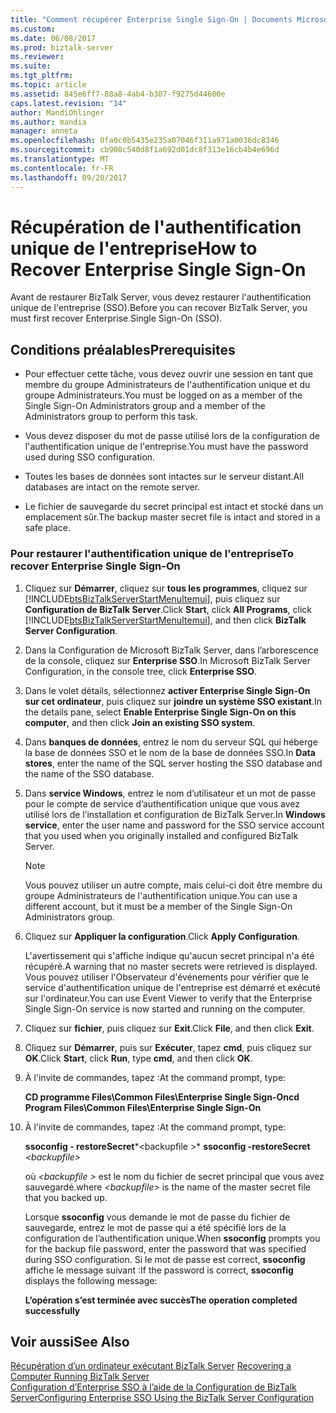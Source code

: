 ```yaml
---
title: "Comment récupérer Enterprise Single Sign-On | Documents Microsoft"
ms.custom: 
ms.date: 06/08/2017
ms.prod: biztalk-server
ms.reviewer: 
ms.suite: 
ms.tgt_pltfrm: 
ms.topic: article
ms.assetid: 845e6ff7-88a8-4ab4-b307-f9275d44600e
caps.latest.revision: "14"
author: MandiOhlinger
ms.author: mandia
manager: anneta
ms.openlocfilehash: 0fa0c0b5435e235a07046f311a971a0036dc8346
ms.sourcegitcommit: cb908c540d8f1a692d01dc8f313e16cb4b4e696d
ms.translationtype: MT
ms.contentlocale: fr-FR
ms.lasthandoff: 09/20/2017
---
```

# <a name="how-to-recover-enterprise-single-sign-on"></a><span data-ttu-id="e6948-102">Récupération de l'authentification unique de l'entreprise</span><span class="sxs-lookup"><span data-stu-id="e6948-102">How to Recover Enterprise Single Sign-On</span></span>
<span data-ttu-id="e6948-103">Avant de restaurer BizTalk Server, vous devez restaurer l'authentification unique de l'entreprise (SSO).</span><span class="sxs-lookup"><span data-stu-id="e6948-103">Before you can recover BizTalk Server, you must first recover Enterprise Single Sign-On (SSO).</span></span>  
  
## <a name="prerequisites"></a><span data-ttu-id="e6948-104">Conditions préalables</span><span class="sxs-lookup"><span data-stu-id="e6948-104">Prerequisites</span></span>  
  
-   <span data-ttu-id="e6948-105">Pour effectuer cette tâche, vous devez ouvrir une session en tant que membre du groupe Administrateurs de l'authentification unique et du groupe Administrateurs.</span><span class="sxs-lookup"><span data-stu-id="e6948-105">You must be logged on as a member of the Single Sign-On Administrators group and a member of the Administrators group to perform this task.</span></span>  
  
-   <span data-ttu-id="e6948-106">Vous devez disposer du mot de passe utilisé lors de la configuration de l'authentification unique de l'entreprise.</span><span class="sxs-lookup"><span data-stu-id="e6948-106">You must have the password used during SSO configuration.</span></span>  
  
-   <span data-ttu-id="e6948-107">Toutes les bases de données sont intactes sur le serveur distant.</span><span class="sxs-lookup"><span data-stu-id="e6948-107">All databases are intact on the remote server.</span></span>  
  
-   <span data-ttu-id="e6948-108">Le fichier de sauvegarde du secret principal est intact et stocké dans un emplacement sûr.</span><span class="sxs-lookup"><span data-stu-id="e6948-108">The backup master secret file is intact and stored in a safe place.</span></span>  
  
### <a name="to-recover-enterprise-single-sign-on"></a><span data-ttu-id="e6948-109">Pour restaurer l'authentification unique de l'entreprise</span><span class="sxs-lookup"><span data-stu-id="e6948-109">To recover Enterprise Single Sign-On</span></span>  
  
1.  <span data-ttu-id="e6948-110">Cliquez sur **Démarrer**, cliquez sur **tous les programmes**, cliquez sur [!INCLUDE[btsBizTalkServerStartMenuItemui](../includes/btsbiztalkserverstartmenuitemui-md.md)], puis cliquez sur **Configuration de BizTalk Server**.</span><span class="sxs-lookup"><span data-stu-id="e6948-110">Click **Start**, click **All Programs**, click [!INCLUDE[btsBizTalkServerStartMenuItemui](../includes/btsbiztalkserverstartmenuitemui-md.md)], and then click **BizTalk Server Configuration**.</span></span>  
  
2.  <span data-ttu-id="e6948-111">Dans la Configuration de Microsoft BizTalk Server, dans l’arborescence de la console, cliquez sur **Enterprise SSO**.</span><span class="sxs-lookup"><span data-stu-id="e6948-111">In Microsoft BizTalk Server Configuration, in the console tree, click **Enterprise SSO**.</span></span>  
  
3.  <span data-ttu-id="e6948-112">Dans le volet détails, sélectionnez **activer Enterprise Single Sign-On sur cet ordinateur**, puis cliquez sur **joindre un système SSO existant**.</span><span class="sxs-lookup"><span data-stu-id="e6948-112">In the details pane, select **Enable Enterprise Single Sign-On on this computer**, and then click **Join an existing SSO system**.</span></span>  
  
4.  <span data-ttu-id="e6948-113">Dans **banques de données**, entrez le nom du serveur SQL qui héberge la base de données SSO et le nom de la base de données SSO.</span><span class="sxs-lookup"><span data-stu-id="e6948-113">In **Data stores**, enter the name of the SQL server hosting the SSO database and the name of the SSO database.</span></span>  
  
5.  <span data-ttu-id="e6948-114">Dans **service Windows**, entrez le nom d’utilisateur et un mot de passe pour le compte de service d’authentification unique que vous avez utilisé lors de l’installation et configuration de BizTalk Server.</span><span class="sxs-lookup"><span data-stu-id="e6948-114">In **Windows service**, enter the user name and password for the SSO service account that you used when you originally installed and configured BizTalk Server.</span></span>  
  
    > [!NOTE]
    >  <span data-ttu-id="e6948-115">Vous pouvez utiliser un autre compte, mais celui-ci doit être membre du groupe Administrateurs de l'authentification unique.</span><span class="sxs-lookup"><span data-stu-id="e6948-115">You can use a different account, but it must be a member of the Single Sign-On Administrators group.</span></span>  
  
6.  <span data-ttu-id="e6948-116">Cliquez sur **Appliquer la configuration**.</span><span class="sxs-lookup"><span data-stu-id="e6948-116">Click **Apply Configuration**.</span></span>  
  
     <span data-ttu-id="e6948-117">L'avertissement qui s'affiche indique qu'aucun secret principal n'a été récupéré.</span><span class="sxs-lookup"><span data-stu-id="e6948-117">A warning that no master secrets were retrieved is displayed.</span></span> <span data-ttu-id="e6948-118">Vous pouvez utiliser l'Observateur d'événements pour vérifier que le service d'authentification unique de l'entreprise est démarré et exécuté sur l'ordinateur.</span><span class="sxs-lookup"><span data-stu-id="e6948-118">You can use Event Viewer to verify that the Enterprise Single Sign-On service is now started and running on the computer.</span></span>  
  
7.  <span data-ttu-id="e6948-119">Cliquez sur **fichier**, puis cliquez sur **Exit**.</span><span class="sxs-lookup"><span data-stu-id="e6948-119">Click **File**, and then click **Exit**.</span></span>  
  
8.  <span data-ttu-id="e6948-120">Cliquez sur **Démarrer**, puis sur **Exécuter**, tapez **cmd**, puis cliquez sur **OK**.</span><span class="sxs-lookup"><span data-stu-id="e6948-120">Click **Start**, click **Run**, type **cmd**, and then click **OK**.</span></span>  
  
9. <span data-ttu-id="e6948-121">À l'invite de commandes, tapez :</span><span class="sxs-lookup"><span data-stu-id="e6948-121">At the command prompt, type:</span></span>  
  
     <span data-ttu-id="e6948-122">**CD programme Files\Common Files\Enterprise Single Sign-On**</span><span class="sxs-lookup"><span data-stu-id="e6948-122">**cd Program Files\Common Files\Enterprise Single Sign-On**</span></span>  
  
10. <span data-ttu-id="e6948-123">À l'invite de commandes, tapez :</span><span class="sxs-lookup"><span data-stu-id="e6948-123">At the command prompt, type:</span></span>  
  
     <span data-ttu-id="e6948-124">**ssoconfig - restoreSecret***\<backupfile >* </span><span class="sxs-lookup"><span data-stu-id="e6948-124">**ssoconfig -restoreSecret**  *\<backupfile>*</span></span>  
  
     <span data-ttu-id="e6948-125">où  *\<backupfile >* est le nom du fichier de secret principal que vous avez sauvegardé.</span><span class="sxs-lookup"><span data-stu-id="e6948-125">where *\<backupfile>* is the name of the master secret file that you backed up.</span></span>  
  
     <span data-ttu-id="e6948-126">Lorsque **ssoconfig** vous demande le mot de passe du fichier de sauvegarde, entrez le mot de passe qui a été spécifié lors de la configuration de l’authentification unique.</span><span class="sxs-lookup"><span data-stu-id="e6948-126">When **ssoconfig** prompts you for the backup file password, enter the password that was specified during SSO configuration.</span></span> <span data-ttu-id="e6948-127">Si le mot de passe est correct, **ssoconfig** affiche le message suivant :</span><span class="sxs-lookup"><span data-stu-id="e6948-127">If the password is correct, **ssoconfig** displays the following message:</span></span>  
  
     <span data-ttu-id="e6948-128">**L’opération s’est terminée avec succès**</span><span class="sxs-lookup"><span data-stu-id="e6948-128">**The operation completed successfully**</span></span>  
  
## <a name="see-also"></a><span data-ttu-id="e6948-129">Voir aussi</span><span class="sxs-lookup"><span data-stu-id="e6948-129">See Also</span></span>  
 <span data-ttu-id="e6948-130">[Récupération d’un ordinateur exécutant BizTalk Server](../core/recovering-a-computer-running-biztalk-server.md) </span><span class="sxs-lookup"><span data-stu-id="e6948-130">[Recovering a Computer Running BizTalk Server](../core/recovering-a-computer-running-biztalk-server.md) </span></span>  
 [<span data-ttu-id="e6948-131">Configuration d’Enterprise SSO à l’aide de la Configuration de BizTalk Server</span><span class="sxs-lookup"><span data-stu-id="e6948-131">Configuring Enterprise SSO Using the BizTalk Server Configuration</span></span>](http://msdn.microsoft.com/library/f63d1aec-a8c7-4e76-a67f-19af69e252f0)